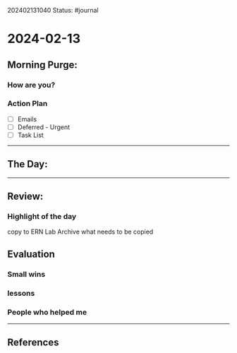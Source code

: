 202402131040
Status: #journal

# 2024-02-13


## Morning Purge: 

### How are you?


### Action Plan
- [ ] Emails
- [ ] Deferred - Urgent
- [ ] Task List
--- 
## The Day: 


---
## Review: 
### Highlight of the day  
copy to ERN Lab Archive what needs to be copied
  
## Evaluation  

### Small wins  
  
### lessons

### People who helped me


---
## References

